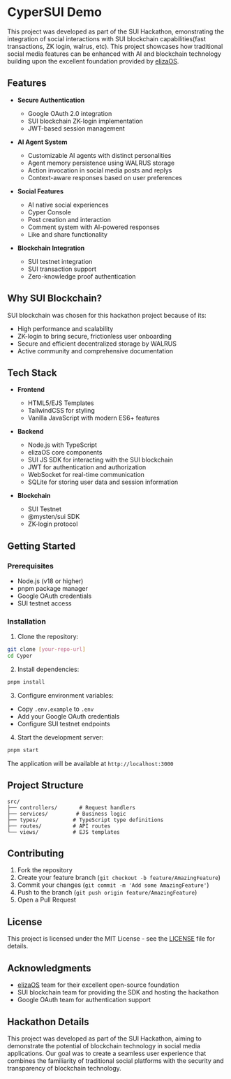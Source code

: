 # CyperSUI Demo

This project was developed as part of the SUI Hackathon, emonstrating the integration of social interactions with SUI blockchain capabilities(fast transactions, ZK login, walrus, etc). This project showcases how traditional social media features can be enhanced with AI and blockchain technology building upon the excellent foundation provided by [elizaOS](https://github.com/elizaos).

## Features

- **Secure Authentication**
  - Google OAuth 2.0 integration
  - SUI blockchain ZK-login implementation
  - JWT-based session management

- **AI Agent System**
  - Customizable AI agents with distinct personalities
  - Agent memory persistence using WALRUS storage
  - Action invocation in social media posts and replys
  - Context-aware responses based on user preferences

- **Social Features**
  - AI native social experiences
  - Cyper Console
  - Post creation and interaction
  - Comment system with AI-powered responses
  - Like and share functionality

- **Blockchain Integration**
  - SUI testnet integration
  - SUI transaction support
  - Zero-knowledge proof authentication

## Why SUI Blockchain?

SUI blockchain was chosen for this hackathon project because of its:
- High performance and scalability
- ZK-login to bring secure, frictionless user onboarding
- Secure and efficient decentralized storage by WALRUS
- Active community and comprehensive documentation

## Tech Stack

- **Frontend**
  - HTML5/EJS Templates
  - TailwindCSS for styling
  - Vanilla JavaScript with modern ES6+ features

- **Backend**
  - Node.js with TypeScript
  - elizaOS core components
  - SUI JS SDK for interacting with the SUI blockchain
  - JWT for authentication and authorization
  - WebSocket for real-time communication
  - SQLite for storing user data and session information


- **Blockchain**
  - SUI Testnet
  - @mysten/sui SDK
  - ZK-login protocol

## Getting Started

### Prerequisites

- Node.js (v18 or higher)
- pnpm package manager
- Google OAuth credentials
- SUI testnet access

### Installation

1. Clone the repository:
```bash
git clone [your-repo-url]
cd Cyper
```

2. Install dependencies:
```bash
pnpm install
```

3. Configure environment variables:
- Copy `.env.example` to `.env`
- Add your Google OAuth credentials
- Configure SUI testnet endpoints

4. Start the development server:
```bash
pnpm start
```

The application will be available at `http://localhost:3000`

## Project Structure

```
src/
├── controllers/       # Request handlers
├── services/         # Business logic
├── types/           # TypeScript type definitions
├── routes/          # API routes
└── views/           # EJS templates
```

## Contributing

1. Fork the repository
2. Create your feature branch (`git checkout -b feature/AmazingFeature`)
3. Commit your changes (`git commit -m 'Add some AmazingFeature'`)
4. Push to the branch (`git push origin feature/AmazingFeature`)
5. Open a Pull Request

## License

This project is licensed under the MIT License - see the [LICENSE](LICENSE) file for details.

## Acknowledgments

- [elizaOS](https://github.com/elizaos) team for their excellent open-source foundation
- SUI blockchain team for providing the SDK and hosting the hackathon
- Google OAuth team for authentication support

## Hackathon Details

This project was developed as part of the SUI Hackathon, aiming to demonstrate the potential of blockchain technology in social media applications. Our goal was to create a seamless user experience that combines the familiarity of traditional social platforms with the security and transparency of blockchain technology.